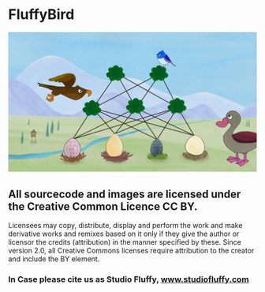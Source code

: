 # FluffyBird

<img src="img_title_SCKI.jpg" alt="Titelbild SCKI" title="" />



## All sourcecode and images are licensed under the Creative Common Licence CC BY.
Licensees may copy, distribute, display and perform the work and make derivative works and remixes based on it only if they give the author or licensor the credits (attribution) in the manner specified by these. Since version 2.0, all Creative Commons licenses require attribution to the creator and include the BY element. 

### In Case please cite us as Studio Fluffy, www.studiofluffy.com 
